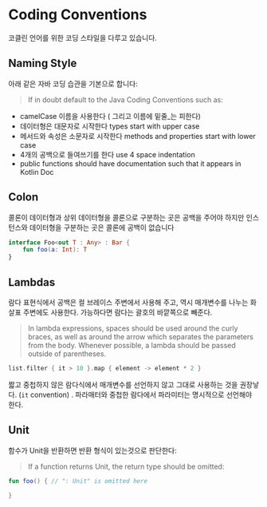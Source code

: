 # Coding Conventions

코클린 언어를 위한 코딩 스타일을 다루고 있습니다.


## Naming Style

아래 같은 자바 코딩 습관을 기본으로 합니다:
> If in doubt default to the Java Coding Conventions such as:

* camelCase 이름을 사용한다 ( 그리고 이름에 밑줄_는 피한다)
* 데이터형은 대문자로 시작한다 types start with upper case
* 메서드와 속성은 소문자로 시작한다 methods and properties start with lower case
* 4개의 공백으로 들여쓰기를 한다 use 4 space indentation
* public functions should have documentation such that it appears in Kotlin Doc

## Colon

콜론이 데이터형과 상위 데이터형을 콜론으로 구분하는 곳은 공백을 주어야 하지만 인스턴스와 데이터형을 구분하는 곳은  콜론에 공백이 없습니다

``` kotlin
interface Foo<out T : Any> : Bar {
    fun foo(a: Int): T
}
```

## Lambdas

람다 표현식에서 공백은 컬 브레이스 주변에서 사용해 주고, 역시 매개변수를 나누는 화살표 주변에도 사용한다. 가능하다면 람다는 괄호의 바깥쪽으로 빼준다.

> In lambda expressions, spaces should be used around the curly braces, as well as around the arrow which separates the parameters
from the body. Whenever possible, a lambda should be passed outside of parentheses.

``` kotlin
list.filter { it > 10 }.map { element -> element * 2 }
```

짧고 중첩하지 않은 람다식에서 매개변수를 선언하지 않고 그대로 사용하는 것을 권장낳다. (`it` convention) . 파라매터와 중첩한 람다에서 파라미터는 명시적으로 선언해야 한다.

## Unit

함수가 Unit을 반환하면 반환 형식이 있는것으로 판단한다:

> If a function returns Unit, the return type should be omitted:

``` kotlin
fun foo() { // ": Unit" is omitted here

}
```